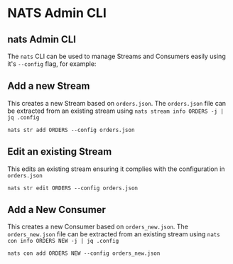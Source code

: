 # NATS Admin CLI

## nats Admin CLI

The `nats` CLI can be used to manage Streams and Consumers easily using it's `--config` flag, for example:

## Add a new Stream

This creates a new Stream based on `orders.json`. The `orders.json` file can be extracted from an existing stream using `nats stream info ORDERS -j | jq .config`

```shell
nats str add ORDERS --config orders.json
```

## Edit an existing Stream

This edits an existing stream ensuring it complies with the configuration in `orders.json`

```shell
nats str edit ORDERS --config orders.json
```

## Add a New Consumer

This creates a new Consumer based on `orders_new.json`. The `orders_new.json` file can be extracted from an existing stream using `nats con info ORDERS NEW -j | jq .config`

```shell
nats con add ORDERS NEW --config orders_new.json
```

